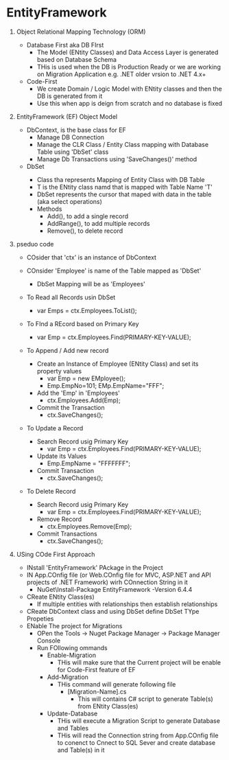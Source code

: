 # EntityFramework
1. Object Relational Mapping Technology (ORM)
	- Database First aka DB FIrst
		- The Model (ENtity Classes) and Data Access Layer is generated based on Database Schema
		- THis is used when the DB is Production Ready or we are working on Migration Application e.g. .NET older vrsion to .NET 4.x+
	- Code-First 
		- We create Domain / Logic Model with ENtity classes and then the DB is generated from it
		- Use this when app is deign from scratch and no database is fixed
2. EntityFramework (EF) Object Model
	- DbContext, is the base class for EF
		- Manage DB Connection
		- Manage the CLR Class /  Entity Class mapping with Database Table using 'DbSet<T>' class
		- Manage Db Transactions using 'SaveChanges()' method
	- DbSet<T>
		- Class tha represents Mapping of Entity Class with DB Table
		- T is the ENtity class namd that is mapped with Table Name 'T'
		- DbSet represents the cursor that maped with data in the table (aka select operations)
		- Methods
			- Add(), to add a single record
			- AddRange(), to add multiple records
			- Remove(), to delete  record

3. pseduo code
	- COsider that 'ctx' is an instance of DbContext
	- COnsider 'Employee' is name of the Table mapped as 'DbSet<Employee>'
		- DbSet<Employee> Mapping will be as 'Employees'

	- To Read all Records usin DbSet
		- var Emps = ctx.Employees.ToList();
	- To FInd a REcord based on Primary Key
		- var Emp = ctx.Employees.Find(PRIMARY-KEY-VALUE);
	- To Append /  Add new record
		- Create an Instance of Employee (ENtity Class) and set its property values
			- var Emp = new EMployee();
			- Emp.EmpNo=101; EMp.EmpName="FFF";
		- Add the 'Emp' in 'Employees'
			- ctx.Employees.Add(Emp);
		- Commit the Transaction
			- ctx.SaveChanges();
	- To Update a Record 
		- Search Record usig Primary Key 
			- var Emp = ctx.Employees.Find(PRIMARY-KEY-VALUE);
		- Update its Values
			- Emp.EmpName = "FFFFFFF";
		- Commit Transaction
			- ctx.SaveChanges();
	- To Delete Record
		- Search Record usig Primary Key 
			- var Emp = ctx.Employees.Find(PRIMARY-KEY-VALUE);
		- Remove Record
			- ctx.Employees.Remove(Emp);
		- Commit Transactions
			- ctx.SaveChanges();

4. USing COde First Approach
	- INstall 'EntityFramework' PAckage in the Project
	- IN App.COnfig file (or Web.COnfig file for MVC, ASP.NET and API projects of .NET Framework) wirh COnnection String in it
		- NuGet\Install-Package EntityFramework -Version 6.4.4
	- CReate ENtity Class(es)
		- If multiple entities with relationships then establish relationships
	- CReate DbContext class and using DbSet<T> define DbSet TYpe Propeties
	- ENable The project for Migrations
		- OPen the Tools -> Nuget Package Manager -> Package Manager Console
		- Run FOllowing ommands
			- Enable-Migration
				- THis will make sure that the Current project will be enable for Code-First feature of EF
			- Add-Migration
				- THis command will generate following file
					- [Migration-Name].cs
						- This will contains C# script to generate Table(s) from ENtity Class(es)
			- Update-Database
				- THis will execute a Migration Script to generate Database and Tables
				- THis will read the Connection string from App.COnfig file to conenct to Cnnect to SQL Sever and create database and Table(s) in it